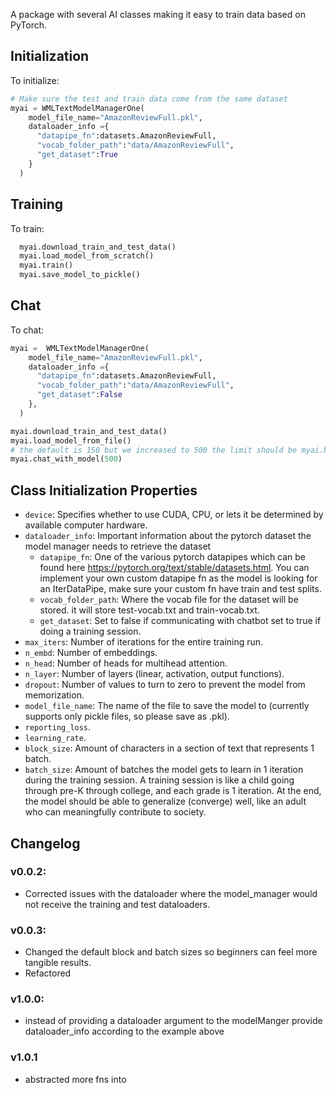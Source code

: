 A package with several AI classes making it easy to train data based on PyTorch.

## Initialization

To initialize:

```python
# Make sure the test and train data come from the same dataset
myai = WMLTextModelManagerOne(
    model_file_name="AmazonReviewFull.pkl",
    dataloader_info ={
      "datapipe_fn":datasets.AmazonReviewFull,
      "vocab_folder_path":"data/AmazonReviewFull",
      "get_dataset":True
    }
  )
```

## Training

To train:

```python
  myai.download_train_and_test_data()
  myai.load_model_from_scratch()
  myai.train()
  myai.save_model_to_pickle()
```

## Chat

To chat:

```python
myai =  WMLTextModelManagerOne(
    model_file_name="AmazonReviewFull.pkl",
    dataloader_info ={
      "datapipe_fn":datasets.AmazonReviewFull,
      "vocab_folder_path":"data/AmazonReviewFull",
      "get_dataset":False
    },
  )

myai.download_train_and_test_data()
myai.load_model_from_file()
# the default is 150 but we increased to 500 the limit should be myai.batch_size * myai.block_size but see if you can get larger than this
myai.chat_with_model(500)
```

## Class Initialization Properties

- `device`: Specifies whether to use CUDA, CPU, or lets it be determined by available computer hardware.
- `dataloader_info`: Important information about the pytorch dataset the model manager needs to retrieve the dataset
    - `datapipe_fn`: One of the various pytorch datapipes which can be found here https://pytorch.org/text/stable/datasets.html. You can implement your own custom datapipe fn as the model is looking for an IterDataPipe, make sure your custom fn have train and test splits.
    - `vocab_folder_path`: Where the vocab file for the dataset will be stored. it will store test-vocab.txt and train-vocab.txt.
    - `get_dataset`: Set to false if communicating with chatbot set to true if doing a training session.
- `max_iters`: Number of iterations for the entire training run.
- `n_embd`: Number of embeddings.
- `n_head`: Number of heads for multihead attention.
- `n_layer`: Number of layers (linear, activation, output functions).
- `dropout`: Number of values to turn to zero to prevent the model from memorization.
- `model_file_name`: The name of the file to save the model to (currently supports only pickle files, so please save as .pkl).
- `reporting_loss`.
- `learning_rate`.
- `block_size`: Amount of characters in a section of text that represents 1 batch.
- `batch_size`: Amount of batches the model gets to learn in 1 iteration during the training session. A training session is like a child going through pre-K through college, and each grade is 1 iteration. At the end, the model should be able to generalize (converge) well, like an adult who can meaningfully contribute to society.

## Changelog

### v0.0.2:

- Corrected issues with the dataloader where the model_manager would not receive the training and test dataloaders.

### v0.0.3:

- Changed the default block and batch sizes so beginners can feel more tangible results.
- Refactored

### v1.0.0:
- instead of providing a dataloader argument to the modelManger provide dataloader_info according to the example above

### v1.0.1
* abstracted more fns into 
